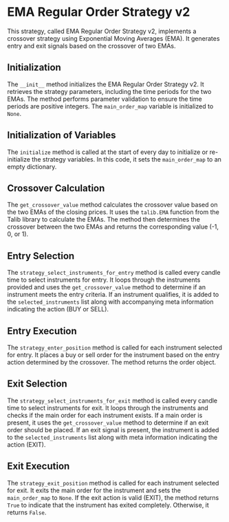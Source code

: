 # EMA Regular Order Strategy v2

This strategy, called EMA Regular Order Strategy v2, implements a crossover strategy using Exponential Moving Averages (EMA). It generates entry and exit signals based on the crossover of two EMAs.

## Initialization

The `__init__` method initializes the EMA Regular Order Strategy v2. It retrieves the strategy parameters, including the time periods for the two EMAs. The method performs parameter validation to ensure the time periods are positive integers. The `main_order_map` variable is initialized to `None`.

## Initialization of Variables

The `initialize` method is called at the start of every day to initialize or re-initialize the strategy variables. In this code, it sets the `main_order_map` to an empty dictionary.

## Crossover Calculation

The `get_crossover_value` method calculates the crossover value based on the two EMAs of the closing prices. It uses the `talib.EMA` function from the Talib library to calculate the EMAs. The method then determines the crossover between the two EMAs and returns the corresponding value (-1, 0, or 1).

## Entry Selection

The `strategy_select_instruments_for_entry` method is called every candle time to select instruments for entry. It loops through the instruments provided and uses the `get_crossover_value` method to determine if an instrument meets the entry criteria. If an instrument qualifies, it is added to the `selected_instruments` list along with accompanying meta information indicating the action (BUY or SELL).

## Entry Execution

The `strategy_enter_position` method is called for each instrument selected for entry. It places a buy or sell order for the instrument based on the entry action determined by the crossover. The method returns the order object.

## Exit Selection

The `strategy_select_instruments_for_exit` method is called every candle time to select instruments for exit. It loops through the instruments and checks if the main order for each instrument exists. If a main order is present, it uses the `get_crossover_value` method to determine if an exit order should be placed. If an exit signal is present, the instrument is added to the `selected_instruments` list along with meta information indicating the action (EXIT).

## Exit Execution

The `strategy_exit_position` method is called for each instrument selected for exit. It exits the main order for the instrument and sets the `main_order_map` to `None`. If the exit action is valid (EXIT), the method returns `True` to indicate that the instrument has exited completely. Otherwise, it returns `False`.

